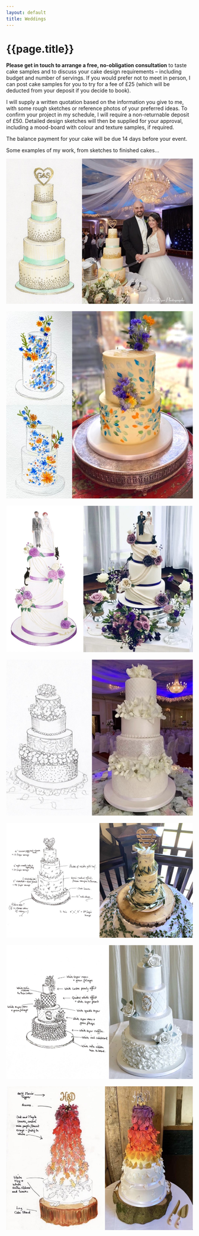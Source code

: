 ```yaml
---
layout: default
title: Weddings
---
```


# {{page.title}}

**Please get in touch to arrange a free, no-obligation consultation** to taste cake samples and to discuss your cake design requirements – including budget and number of servings. If you would prefer not to meet in person, I can post cake samples for you to try for a fee of £25 (which will be deducted from your deposit if you decide to book). 

I will supply a written quotation based on the information you give to me, with some rough sketches or reference photos of your preferred ideas. To confirm your project in my schedule, I will require a non-returnable deposit of £50. Detailed design sketches will then be supplied for your approval, including a mood-board with colour and texture samples, if required. 

The balance payment for your cake will be due 14 days before your event. 

Some examples of my work, from sketches to finished cakes…

<div class="gallery">
	<img src="/assets/images/sketch-01.jpg" alt="Starry Night Cake" /><br /><br />
	<img src="/assets/images/sketch-02.jpg" alt="Starry Night Cake" /><br /><br />
	<img src="/assets/images/sketch-03.jpg" alt="Starry Night Cake" /><br /><br />
	<img src="/assets/images/sketch-04.jpg" alt="Starry Night Cake" /><br /><br />
	<img src="/assets/images/sketch-05.jpg" alt="Starry Night Cake" /><br /><br />
	<img src="/assets/images/sketch-06.jpg" alt="Starry Night Cake" /><br /><br />
	<img src="/assets/images/sketch-07.jpg" alt="Starry Night Cake" /><br /><br />
</div>
